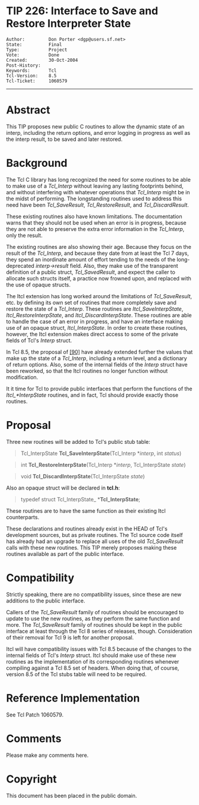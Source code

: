 # TIP 226: Interface to Save and Restore Interpreter State
	Author:         Don Porter <dgp@users.sf.net>
	State:          Final
	Type:           Project
	Vote:           Done
	Created:        30-Oct-2004
	Post-History:   
	Keywords:       Tcl
	Tcl-Version:    8.5
	Tcl-Ticket:     1060579
-----

# Abstract

This TIP proposes new public C routines to allow the dynamic state
of an interp, including the return options, and error logging in progress
as well as the interp result, to be saved and later restored.

# Background

The Tcl C library has long recognized the need for some routines
to be able to make use of a _Tcl\_Interp_ without leaving any
lasting footprints behind, and without interfering with whatever
operations that _Tcl\_Interp_ might be in the midst of performing.
The longstanding routines used to address this need have been
_Tcl\_SaveResult_, _Tcl\_RestoreResult_, and _Tcl\_DiscardResult_.

These existing routines also have known limitations.  The documentation
warns that they should not be used when an error is in progress,
because they are not able to preserve the extra error information
in the _Tcl\_Interp_, only the result.

The existing routines are also showing their age.  Because they
focus on the result of the _Tcl\_Interp_, and because they date
from at least the Tcl 7 days, they spend an inordinate amount
of effort tending to the needs of the long-deprecated
_interp->result_ field.  Also, they make use of the transparent
definition of a public struct, _Tcl\_SavedResult_, and expect
the caller to allocate such structs itself, a practice now frowned
upon, and replaced with the use of opaque structs.

The Itcl extension has long worked around the limitations of
_Tcl\_SaveResult_, etc. by defining its own set of routines
that more completely save and restore the state of a _Tcl\_Interp_.
These routines are _Itcl\_SaveInterpState_, _Itcl\_RestoreInterpState_,
and _Itcl\_DiscardInterpState_.  These routines are able to handle the
case of an error in progress, and have an interface making use of
an opaque struct, _Itcl\_InterpState_.  In order to create these
routines, however, the Itcl extension makes direct access to some of
the private fields of Tcl's _Interp_ struct.

In Tcl 8.5, the proposal of [[90]](90.md) have already extended further
the values that make up the state of a _Tcl\_Interp_, including
a return level, and a dictionary of return options.  Also, some
of the internal fields of the _Interp_ struct have been reworked,
so that the Itcl routines no longer function without modification.

It it time for Tcl to provide public interfaces that perform
the functions of the _Itcl\_\*InterpState_ routines, and in fact,
Tcl should provide exactly those routines.

# Proposal

Three new routines will be added to Tcl's public stub table:

 > Tcl\_InterpState **Tcl\_SaveInterpState**\(Tcl\_Interp \*_interp_, int _status_\)

 > int **Tcl\_RestoreInterpState**\(Tcl\_Interp \*_interp_, Tcl\_InterpState _state_\)

 > void **Tcl\_DiscardInterpState**\(Tcl\_InterpState _state_\)

Also an opaque struct will be declared in **tcl.h**:

 > typedef struct Tcl\_InterpState\_ \***Tcl\_InterpState**;

These routines are to have the same function as their existing
Itcl counterparts.

These declarations and routines already exist in the HEAD
of Tcl's development sources, but as private routines.  The Tcl
source code itself has already had an upgrade to replace all 
uses of the old _Tcl\_SaveResult_ calls with these new routines.
This TIP merely proposes making these routines available as
part of the public interface.

# Compatibility

Strictly speaking, there are no compatibility issues, since these
are new additions to the public interface.

Callers of the _Tcl\_SaveResult_ family of routines should be
encouraged to update to use the new routines, as they perform
the same function and more.  The _Tcl\_SaveResult_ family of
routines should be kept in the public interface at least through
the Tcl 8 series of releases, though.  Consideration of their
removal for Tcl 9 is left for another proposal.

Itcl will have compatibility issues with Tcl 8.5 because of
the changes to the internal fields of Tcl's _Interp_ struct.
Itcl should make use of these new routines as the implementation
of its corresponding routines whenever compiling against a
Tcl 8.5 set of headers.  When doing that, of course, version 8.5
of the Tcl stubs table will need to be required.

# Reference Implementation

See Tcl Patch 1060579.

# Comments

Please make any comments here.

# Copyright

This document has been placed in the public domain.

